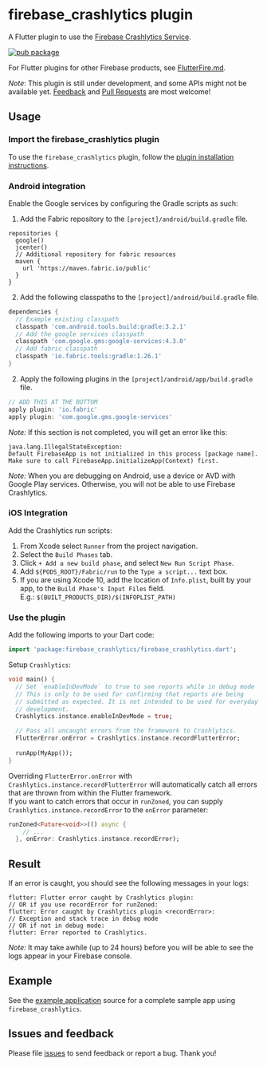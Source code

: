 # firebase_crashlytics plugin

A Flutter plugin to use the [Firebase Crashlytics Service](https://firebase.google.com/docs/crashlytics/).

[![pub package](https://img.shields.io/pub/v/firebase_crashlytics.svg)](https://pub.dartlang.org/packages/firebase_crashlytics)

For Flutter plugins for other Firebase products, see [FlutterFire.md](https://github.com/flutter/plugins/blob/master/FlutterFire.md).

*Note*: This plugin is still under development, and some APIs might not be available yet. [Feedback](https://github.com/flutter/flutter/issues) and [Pull Requests](https://github.com/flutter/plugins/pulls) are most welcome!

## Usage

### Import the firebase_crashlytics plugin

To use the `firebase_crashlytics` plugin, follow the [plugin installation instructions](https://pub.dartlang.org/packages/firebase_crashlytics#pub-pkg-tab-installing).

### Android integration

Enable the Google services by configuring the Gradle scripts as such:

1. Add the Fabric repository to the `[project]/android/build.gradle` file.
```
repositories {
  google()
  jcenter()
  // Additional repository for fabric resources
  maven {
    url 'https://maven.fabric.io/public'
  }
}
```

2. Add the following classpaths to the `[project]/android/build.gradle` file.
```gradle
dependencies {
  // Example existing classpath
  classpath 'com.android.tools.build:gradle:3.2.1'
  // Add the google services classpath
  classpath 'com.google.gms:google-services:4.3.0'
  // Add fabric classpath
  classpath 'io.fabric.tools:gradle:1.26.1'
}
```

2. Apply the following plugins in the `[project]/android/app/build.gradle` file.
```gradle
// ADD THIS AT THE BOTTOM
apply plugin: 'io.fabric'
apply plugin: 'com.google.gms.google-services'
```

*Note:* If this section is not completed, you will get an error like this:
```
java.lang.IllegalStateException:
Default FirebaseApp is not initialized in this process [package name].
Make sure to call FirebaseApp.initializeApp(Context) first.
```

*Note:* When you are debugging on Android, use a device or AVD with Google Play services.
Otherwise, you will not be able to use Firebase Crashlytics.

### iOS Integration

Add the Crashlytics run scripts:

1. From Xcode select `Runner` from the project navigation.
1. Select the `Build Phases` tab.
1. Click `+ Add a new build phase`, and select `New Run Script Phase`.
1. Add `${PODS_ROOT}/Fabric/run` to the `Type a script...` text box.
1. If you are using Xcode 10, add the location of `Info.plist`, built by your app, to the `Build Phase's Input Files` field.  
   E.g.: `$(BUILT_PRODUCTS_DIR)/$(INFOPLIST_PATH)`

### Use the plugin

Add the following imports to your Dart code:
```dart
import 'package:firebase_crashlytics/firebase_crashlytics.dart';
```

Setup `Crashlytics`:
```dart
void main() {
  // Set `enableInDevMode` to true to see reports while in debug mode
  // This is only to be used for confirming that reports are being
  // submitted as expected. It is not intended to be used for everyday
  // development.
  Crashlytics.instance.enableInDevMode = true;

  // Pass all uncaught errors from the framework to Crashlytics.
  FlutterError.onError = Crashlytics.instance.recordFlutterError;
  
  runApp(MyApp());
}
```

Overriding `FlutterError.onError` with `Crashlytics.instance.recordFlutterError`  will automatically catch all 
errors that are thrown from within the Flutter framework.  
If you want to catch errors that occur in `runZoned`, 
you can supply `Crashlytics.instance.recordError` to the `onError` parameter:
```dart
runZoned<Future<void>>(() async {
    // ...
  }, onError: Crashlytics.instance.recordError);
``` 

## Result

If an error is caught, you should see the following messages in your logs:
```
flutter: Flutter error caught by Crashlytics plugin:
// OR if you use recordError for runZoned:
flutter: Error caught by Crashlytics plugin <recordError>:
// Exception and stack trace in debug mode
// OR if not in debug mode:
flutter: Error reported to Crashlytics.
```

*Note:* It may take awhile (up to 24 hours) before you will be able to see the logs appear in your Firebase console.

## Example

See the [example application](https://github.com/flutter/plugins/tree/master/packages/firebase_crashlytics/example) source
for a complete sample app using `firebase_crashlytics`.

## Issues and feedback

Please file [issues](https://github.com/flutter/flutter/issues/new)
to send feedback or report a bug. Thank you!
